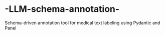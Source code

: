 # -LLM-schema-annotation-
Schema-driven annotation tool for medical text labeling using Pydantic and Panel
